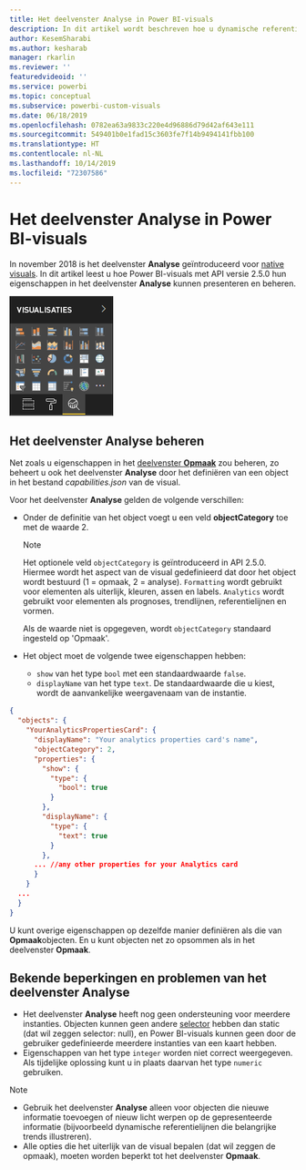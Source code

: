 ```yaml
---
title: Het deelvenster Analyse in Power BI-visuals
description: In dit artikel wordt beschreven hoe u dynamische referentielijnen kunt maken in Power BI-visuals.
author: KesemSharabi
ms.author: kesharab
manager: rkarlin
ms.reviewer: ''
featuredvideoid: ''
ms.service: powerbi
ms.topic: conceptual
ms.subservice: powerbi-custom-visuals
ms.date: 06/18/2019
ms.openlocfilehash: 0782ea63a9833c220e4d96886d79d42af643e111
ms.sourcegitcommit: 549401b0e1fad15c3603fe7f14b9494141fbb100
ms.translationtype: HT
ms.contentlocale: nl-NL
ms.lasthandoff: 10/14/2019
ms.locfileid: "72307586"
---
```

# <a name="the-analytics-pane-in-power-bi-visuals"></a>Het deelvenster Analyse in Power BI-visuals

In november 2018 is het deelvenster **Analyse** geïntroduceerd voor [native visuals](https://docs.microsoft.com/power-bi/desktop-analytics-pane).
In dit artikel leest u hoe Power BI-visuals met API versie 2.5.0 hun eigenschappen in het deelvenster **Analyse** kunnen presenteren en beheren.

![Het deelvenster Analyse](./media/visualization-pane-analytics-tab.png)

## <a name="manage-the-analytics-pane"></a>Het deelvenster Analyse beheren

Net zoals u eigenschappen in het [deelvenster **Opmaak**](https://docs.microsoft.com/power-bi/developer/visuals/custom-visual-develop-tutorial-format-options) zou beheren, zo beheert u ook het deelvenster **Analyse** door het definiëren van een object in het bestand *capabilities.json* van de visual.

Voor het deelvenster **Analyse** gelden de volgende verschillen:

* Onder de definitie van het object voegt u een veld **objectCategory** toe met de waarde 2.

    > [!NOTE]
    > Het optionele veld `objectCategory` is geïntroduceerd in API 2.5.0. Hiermee wordt het aspect van de visual gedefinieerd dat door het object wordt bestuurd (1 = opmaak, 2 = analyse). `Formatting` wordt gebruikt voor elementen als uiterlijk, kleuren, assen en labels. `Analytics` wordt gebruikt voor elementen als prognoses, trendlijnen, referentielijnen en vormen.
    >
    > Als de waarde niet is opgegeven, wordt `objectCategory` standaard ingesteld op 'Opmaak'.

* Het object moet de volgende twee eigenschappen hebben:
    * `show` van het type `bool` met een standaardwaarde `false`.
    * `displayName` van het type `text`. De standaardwaarde die u kiest, wordt de aanvankelijke weergavenaam van de instantie.

```json
{
  "objects": {
    "YourAnalyticsPropertiesCard": {
      "displayName": "Your analytics properties card's name",
      "objectCategory": 2,
      "properties": {
        "show": {
          "type": {
            "bool": true
          }
        },
        "displayName": {
          "type": {
            "text": true
          }
        },
      ... //any other properties for your Analytics card
      }
    }
  ...
  }
}
```

U kunt overige eigenschappen op dezelfde manier definiëren als die van **Opmaak**objecten. En u kunt objecten net zo opsommen als in het deelvenster **Opmaak**.

## <a name="known-limitations-and-issues-of-the-analytics-pane"></a>Bekende beperkingen en problemen van het deelvenster Analyse

* Het deelvenster **Analyse** heeft nog geen ondersteuning voor meerdere instanties. Objecten kunnen geen andere [selector](https://microsoft.github.io/PowerBI-visuals/docs/concepts/objects-and-properties/#selector) hebben dan static (dat wil zeggen selector: null), en Power BI-visuals kunnen geen door de gebruiker gedefinieerde meerdere instanties van een kaart hebben.
* Eigenschappen van het type `integer` worden niet correct weergegeven. Als tijdelijke oplossing kunt u in plaats daarvan het type `numeric` gebruiken.

> [!NOTE]
> * Gebruik het deelvenster **Analyse** alleen voor objecten die nieuwe informatie toevoegen of nieuw licht werpen op de gepresenteerde informatie (bijvoorbeeld dynamische referentielijnen die belangrijke trends illustreren).
> * Alle opties die het uiterlijk van de visual bepalen (dat wil zeggen de opmaak), moeten worden beperkt tot het deelvenster **Opmaak**.

